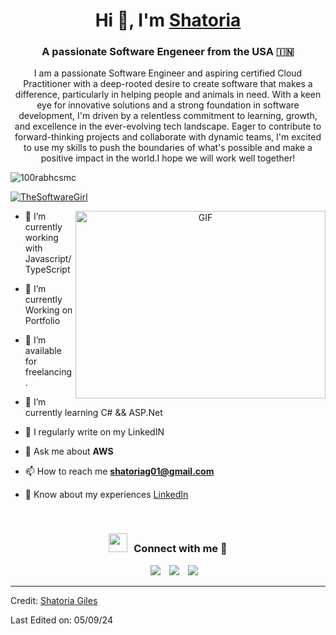 
<h1 align="center">Hi 👋, I'm <a href="https://github.com/ThatOneSoftwareDev" target="blank">
Shatoria</a></h1>
<h3 align="center">A passionate Software Engeneer from the USA &#127470;&#127475</h3>

<p align="center">I am a passionate Software Engineer and aspiring certified Cloud Practitioner with a deep-rooted desire to create software that makes a difference, particularly in helping people and animals in need. With a keen eye for innovative solutions and a strong foundation in software development, I'm driven by a relentless commitment to learning, growth, and excellence in the ever-evolving tech landscape. Eager to contribute to forward-thinking projects and collaborate with dynamic teams, I'm excited to use my skills to push the boundaries of what's possible and make a positive impact in the world.I hope we will work well together!
</p>

<p align="left"> <img src="https://komarev.com/ghpvc/?username=100rabhcsmc&label=Profile%20views&color=0e75b6&style=flat" alt="100rabhcsmc" /> </p>

<p align="left"> <a href="https://twitter.com/TheSoftwareGirl" target="blank"><img src="https://img.shields.io/twitter/follow/TheSoftwareGirl?logo=twitter&style=for-the-badge" alt="TheSoftwareGirl" /></a> </p>

<a target="_blank" align="center">
  <img align="right" top="500" height="300" width="400" alt="GIF" src="https://media.giphy.com/media/SWoSkN6DxTszqIKEqv/giphy.gif">
</a>

- 🔭 I’m currently working with Javascript/TypeScript

- 🌱 I’m currently Working on Portfolio

- 🤝 I’m available for freelancing.

- 🌱 I’m currently learning C# && ASP.Net

- 📝 I regularly write on my LinkedIN

- 💬 Ask me about **AWS**

- 📫 How to reach me **shatoriag01@gmail.com**

- 📄 Know about my experiences <a href="https://www.linkedin.com/in/shatoria-g-a0b2a9239/" target="blank">LinkedIn</a>
<br/>
<h3 align="center" > <img src="https://media.giphy.com/media/iY8CRBdQXODJSCERIr/giphy.gif" width="30" height="30" style="margin-right: 10px;">Connect with me 🤝 </h3>

<p align="center">

 <div align="center"  class="icons-social" style="margin-left: 10px;">
        <a style="margin-left: 10px;"  target="_blank" href="https://www.linkedin.com/in/shatoria-g-a0b2a9239/">
			<img src="https://img.icons8.com/doodle/40/000000/linkedin--v2.png"></a>
        <a style="margin-left: 10px;" target="_blank" href="https://github.com/ThatOneSoftwareDev">
		<img src="https://img.icons8.com/doodle/40/000000/github--v1.png"></a>
		<a style="margin-left: 10px;" target="_blank" href="https://twitter.com/TheSoftwareGirl">
			<img src="https://img.icons8.com/doodle/1x/twitter-squared--v2.png" ></a>
      </div>

</p>

---

Credit: [Shatoria Giles](https://github.com/ThatOneSoftwareDev)

Last Edited on: 05/09/24
